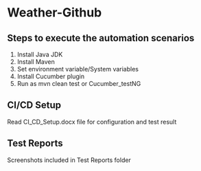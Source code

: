 # Weather-Github

## Steps to execute the automation scenarios

1.	Install Java JDK
2.	Install Maven
3.	Set environment variable/System variables
4.	Install Cucumber plugin
5.	Run as mvn clean test or Cucumber_testNG

## CI/CD Setup
Read CI_CD_Setup.docx file for configuration and test result

## Test Reports
Screenshots included in Test Reports folder
